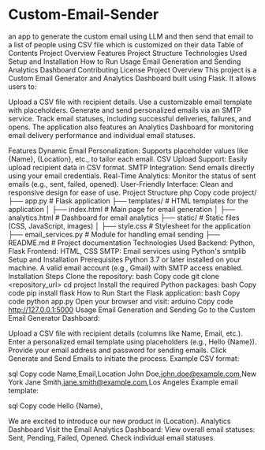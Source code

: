 # Custom-Email-Sender
an app to generate the custom email using LLM and then send that email to a list of people using CSV file which is customized on their data 
Table of Contents
Project Overview
Features
Project Structure
Technologies Used
Setup and Installation
How to Run
Usage
Email Generation and Sending
Analytics Dashboard
Contributing
License
Project Overview
This project is a Custom Email Generator and Analytics Dashboard built using Flask. It allows users to:

Upload a CSV file with recipient details.
Use a customizable email template with placeholders.
Generate and send personalized emails via an SMTP service.
Track email statuses, including successful deliveries, failures, and opens.
The application also features an Analytics Dashboard for monitoring email delivery performance and individual email statuses.

Features
Dynamic Email Personalization: Supports placeholder values like {Name}, {Location}, etc., to tailor each email.
CSV Upload Support: Easily upload recipient data in CSV format.
SMTP Integration: Send emails directly using your email credentials.
Real-Time Analytics: Monitor the status of sent emails (e.g., sent, failed, opened).
User-Friendly Interface: Clean and responsive design for ease of use.
Project Structure
php
Copy code
project/
├── app.py               # Flask application
├── templates/           # HTML templates for the application
│   ├── index.html       # Main page for email generation
│   ├── analytics.html   # Dashboard for email analytics
├── static/              # Static files (CSS, JavaScript, images)
│   ├── style.css        # Stylesheet for the application
├── email_services.py    # Module for handling email sending
├── README.md            # Project documentation
Technologies Used
Backend: Python, Flask
Frontend: HTML, CSS
SMTP: Email services using Python's smtplib
Setup and Installation
Prerequisites
Python 3.7 or later installed on your machine.
A valid email account (e.g., Gmail) with SMTP access enabled.
Installation Steps
Clone the repository:
bash
Copy code
git clone <repository_url>
cd project
Install the required Python packages:
bash
Copy code
pip install flask
How to Run
Start the Flask application:
bash
Copy code
python app.py
Open your browser and visit:
arduino
Copy code
http://127.0.0.1:5000
Usage
Email Generation and Sending
Go to the Custom Email Generator Dashboard:

Upload a CSV file with recipient details (columns like Name, Email, etc.).
Enter a personalized email template using placeholders (e.g., Hello {Name}).
Provide your email address and password for sending emails.
Click Generate and Send Emails to initiate the process.
Example CSV format:

sql
Copy code
Name,Email,Location
John Doe,john.doe@example.com,New York
Jane Smith,jane.smith@example.com,Los Angeles
Example email template:

sql
Copy code
Hello {Name},

We are excited to introduce our new product in {Location}.
Analytics Dashboard
Visit the Email Analytics Dashboard:
View overall email statuses: Sent, Pending, Failed, Opened.
Check individual email statuses.

